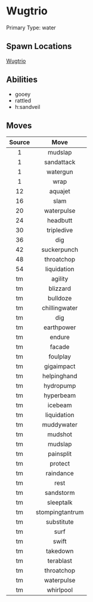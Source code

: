 # Wugtrio  
Primary Type: water  
  
## Spawn Locations  
[Wugtrio](/data/spawn_presets/wugtrio.md)  
  
## Abilities  
  * gooey
  * rattled
  * h:sandveil
  
  
## Moves  
  
| Source | Move |  
|:---:|:---:|  
| 1 | mudslap |  
| 1 | sandattack |  
| 1 | watergun |  
| 1 | wrap |  
| 12 | aquajet |  
| 16 | slam |  
| 20 | waterpulse |  
| 24 | headbutt |  
| 30 | tripledive |  
| 36 | dig |  
| 42 | suckerpunch |  
| 48 | throatchop |  
| 54 | liquidation |  
| tm | agility |  
| tm | blizzard |  
| tm | bulldoze |  
| tm | chillingwater |  
| tm | dig |  
| tm | earthpower |  
| tm | endure |  
| tm | facade |  
| tm | foulplay |  
| tm | gigaimpact |  
| tm | helpinghand |  
| tm | hydropump |  
| tm | hyperbeam |  
| tm | icebeam |  
| tm | liquidation |  
| tm | muddywater |  
| tm | mudshot |  
| tm | mudslap |  
| tm | painsplit |  
| tm | protect |  
| tm | raindance |  
| tm | rest |  
| tm | sandstorm |  
| tm | sleeptalk |  
| tm | stompingtantrum |  
| tm | substitute |  
| tm | surf |  
| tm | swift |  
| tm | takedown |  
| tm | terablast |  
| tm | throatchop |  
| tm | waterpulse |  
| tm | whirlpool |  
  
